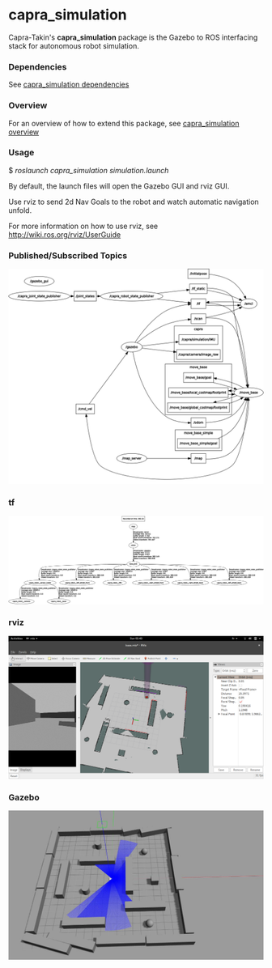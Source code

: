 # capra_simulation

Capra-Takin's **capra_simulation** package is the Gazebo to ROS interfacing
stack for autonomous robot simulation.

### Dependencies

See [capra_simulation dependencies](doc/dependencies.md)

### Overview

For an overview of how to extend this package, see [capra_simulation overview](doc/overview.md)

### Usage

$ *roslaunch capra_simulation simulation.launch*

By default, the launch files will open the Gazebo GUI and rviz GUI.

Use rviz to send 2d Nav Goals to the robot and watch automatic navigation unfold.

For more information on how to use rviz, see http://wiki.ros.org/rviz/UserGuide<br />

### Published/Subscribed Topics

![Alt text](doc/rosgraph.png "ROS graph of nodes and topics")



### tf

![Alt text](doc/tf_tree.png "tf tree simulation configuration")



### rviz

![Alt text](doc/rviz.png "rviz configuration")



### Gazebo

![Alt text](doc/gazebo.jpg "gazebo simulation world")
